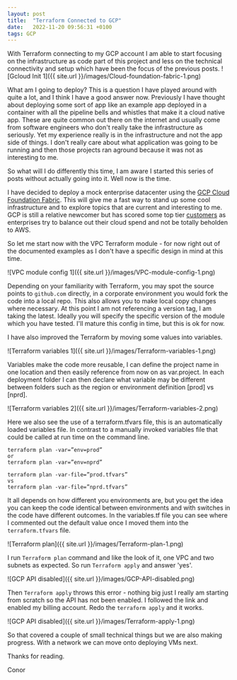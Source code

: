 ```yaml
---
layout: post
title:  "Terraform Connected to GCP"
date:   2022-11-20 09:56:31 +0100
tags: GCP
---
```


With Terraform connecting to my GCP account I am able to start focusing on the infrastructure as code part of this project and less on the technical connectivity and setup which have been the focus of the previous posts. ![Gcloud Init 1]({{ site.url }}/images/Cloud-foundation-fabric-1.png)

What am I going to deploy? This is a question I have played around with quite a lot, and I think I have a good answer now. Previously I have thought about deploying some sort of app like an example app deployed in a container with all the pipeline bells and whistles that make it a cloud native app. These are quite common out there on the internet and usually come from software engineers who don't really take the infrastructure as seriously. Yet my experience really is in the infrastructure and not the app side of things. I don't really care about what application was going to be running and then those projects ran aground because it was not as interesting to me.

So what will I do differently this time, I am aware I started this series of posts without actually going into it. Well now is the time.

I have decided to deploy a mock enterprise datacenter using the [GCP Cloud Foundation Fabric](https://github.com/GoogleCloudPlatform/cloud-foundation-fabric). This will give me a fast way to stand up some cool infrastructure and to explore topics that are current and interesting to me. GCP is still a relative newcomer but has scored some top tier [customers](https://cloud.google.com/customers) as enterprises try to balance out their cloud spend and not be totally beholden to AWS.

So let me start now with the VPC Terraform module - for now right out of the documented examples as I don't have a specific design in mind at this time.

![VPC module config 1]({{ site.url }}/images/VPC-module-config-1.png)

Depending on your familiarity with Terraform, you may spot the source points to `github.com` directly, in a corporate environment you would fork the code into a local repo. This also allows you to make local copy changes where necessary. At this point I am not referencing a version tag, I am taking the latest. Ideally you will specify the specific version of the module which you have tested. I'll mature this config in time, but this is ok for now.

I have also improved the Terraform by moving some values into variables.

![Terraform variables 1]({{ site.url }}/images/Terraform-variables-1.png)

Variables make the code more reusable, I can define the project name in one location and then easily reference from now on as var.project. In each deployment folder I can then declare what variable may be different between folders such as the region or environment definition [prod] vs [nprd].

![Terraform variables 2]({{ site.url }}/images/Terraform-variables-2.png)

Here we also see the use of a terraform.tfvars file, this is an automatically loaded variables file. In contrast to a manually invoked variables file that could be called at run time on the command line. 

```
terraform plan -var=”env=prod” 
or 
terraform plan -var=”env=nprd”
```


```
terraform plan -var-file=”prod.tfvars” 
vs 
terraform plan -var-file=”nprd.tfvars”
```

It all depends on how different you environments are, but you get the idea you can keep the code identical between environments and with switches in the code have different outcomes. In the variables.tf file you can see where I commented out the default value once I moved them into the `terraform.tfvars` file.


![Terraform plan]({{ site.url }}/images/Terraform-plan-1.png)

I run `Terraform plan` command and like the look of it, one VPC and two subnets as expected. So run `Terraform apply` and answer 'yes'.

![GCP API disabled]({{ site.url }}/images/GCP-API-disabled.png)

Then `Terraform apply` throws this error - nothing big just I really am starting from scratch so the API has not been enabled. I followed the link and enabled my billing account. Redo the `terraform apply` and it works.

![GCP API disabled]({{ site.url }}/images/Terraform-apply-1.png)

So that covered a couple of small technical things but we are also making progress. With a network we can move onto deploying VMs next. 

Thanks for reading.

Conor